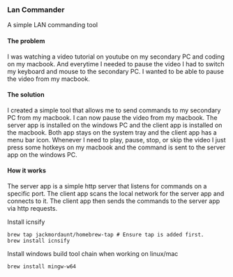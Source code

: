 ### Lan Commander

A simple LAN commanding tool

#### The problem

I was watching a video tutorial on youtube on my secondary PC and coding on my macbook. And everytime I needed to pause the video I had to switch my keyboard and mouse to the secondary PC. I wanted to be able to pause the video from my macbook.

#### The solution

I created a simple tool that allows me to send commands to my secondary PC from my macbook. I can now pause the video from my macbook.
The server app is installed on the windows PC and the client app is installed on the macbook.
Both app stays on the system tray and the client app has a menu bar icon.
Whenever I need to play, pause, stop, or skip the video I just press some hotkeys on my macbook and the command is sent to the server app on the windows PC.

#### How it works

The server app is a simple http server that listens for commands on a specific port. 
The client app scans the local network for the server app and connects to it.
The client app then sends the commands to the server app via http requests.


Install icnsify


```
brew tap jackmordaunt/homebrew-tap # Ensure tap is added first.
brew install icnsify
```

Install windows build tool chain when working on linux/mac

```
brew install mingw-w64
```